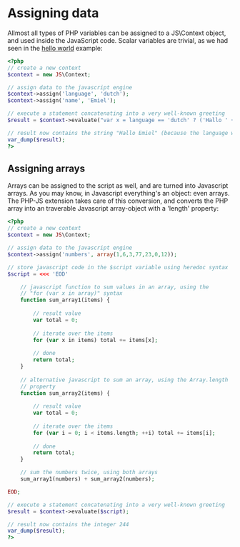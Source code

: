 # Assigning data

Allmost all types of PHP variables can be assigned to a JS\Context object,
and used inside the JavaScript code. Scalar variables are trivial, as we 
had seen in the [hello world](helloworld) example:

```php
<?php
// create a new context
$context = new JS\Context;

// assign data to the javascript engine
$context->assign('language', 'dutch');
$context->assign('name', 'Emiel');

// execute a statement concatenating into a very well-known greeting
$result = $context->evaluate("var x = language == 'dutch' ? ('Hallo ' + name) : ('Hello ' + name);");

// result now contains the string "Hallo Emiel" (because the language was set to dutch)
var_dump($result);
?>
```

## Assigning arrays

Arrays can be assigned to the script as well, and are turned into Javascript
arrays. As you may know, in Javascript everything's an object: even arrays. The
PHP-JS extension takes care of this conversion, and converts the PHP array
into an traverable Javascript array-object with a 'length' property:

```php
<?php
// create a new context
$context = new JS\Context;

// assign data to the javascript engine
$context->assign('numbers', array(1,6,3,77,23,0,12));

// store javascript code in the $script variable using heredoc syntax
$script = <<< 'EOD'

    // javascript function to sum values in an array, using the
    // "for (var x in array)" syntax
    function sum_array1(items) {
    
        // result value
        var total = 0;
        
        // iterate over the items
        for (var x in items) total += items[x];
        
        // done
        return total;
    }
    
    // alternative javascript to sum an array, using the Array.length
    // property
    function sum_array2(items) {
    
        // result value
        var total = 0;
        
        // iterate over the items
        for (var i = 0; i < items.length; ++i) total += items[i];
        
        // done
        return total;
    }

    // sum the numbers twice, using both arrays
    sum_array1(numbers) + sum_array2(numbers);

EOD;

// execute a statement concatenating into a very well-known greeting
$result = $context->evaluate($script);

// result now contains the integer 244
var_dump($result);
?>

